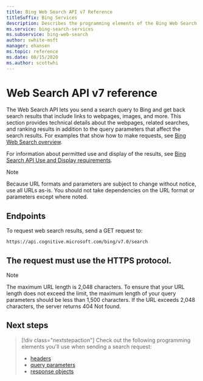 ```yaml
---
title: Bing Web Search API v7 Reference
titleSuffix: Bing Services
description: Describes the programming elements of the Bing Web Search API.
ms.service: bing-search-services
ms.subservice: bing-web-search
author: swhite-msft
manager: ehansen
ms.topic: reference
ms.date: 08/15/2020
ms.author: scottwhi
---
```


# Web Search API v7 reference

The Web Search API lets you send a search query to Bing and get back search results that include links to webpages, images, and more. This section provides technical details about the webpages, related searches, and ranking results in addition to the query parameters that affect the search results. For examples that show how to make requests, see [Bing Web Search overview](../overview.md). 
  
For information about permitted use and display of the results, see [Bing Search API Use and Display requirements](https://docs.microsoft.com/bing/bing-web-search/useanddisplayrequirements).

> [!NOTE]
> Because URL formats and parameters are subject to change without notice, use all URLs as-is. You should not take dependencies on the URL format or parameters except where noted.
  
## Endpoints  
To request web search results, send a GET request to:  
  
```
https://api.cognitive.microsoft.com/bing/v7.0/search
```

The request must use the HTTPS protocol. 
  -
> [!NOTE]
> The maximum URL length is 2,048 characters. To ensure that your URL length does not exceed the limit, the maximum length of your query parameters should be less than 1,500 characters. If the URL exceeds 2,048 characters, the server returns 404 Not found.  
  
## Next steps

> [!div class="nextstepaction"]
> Check out the following programming elements you'll use when sending a search request:
> - [headers](headers.md)
> - [query parameters](query-parameters.md)
> - [response objects](response-objects.md)